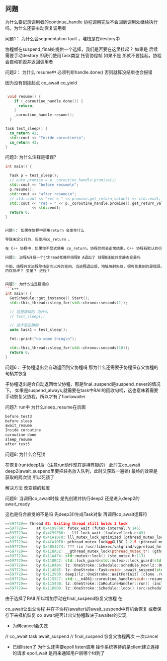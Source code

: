 <!--
 * @Description: 
 * @Author: lize
 * @Date: 2024-10-15
 * @LastEditors: lize
-->
## 问题

为什么要记录调用者的continue_handle 协程调用完后不会回到调用处继续执行吗，为什么还要主动恢复调用者


问题1： 为什么会segmentation fault ，堆栈是在destory中

协程帧在suspend_final处提供一个选择，我们是否要在这里挂起？ 
如果是 后续需要手动destory  即我们使用Task类型 托管协程帧
如果不是 那就不要挂起，协程会自动销毁并返回调用者


问题2： 为什么 resume中 必须判断handle.done() 否则就算没结束也会报错

因为没有到挂起点 co_await co_yield
```c++

 void resume() {
    if (_coroutine_handle.done()) {
      return;
    }
    _coroutine_handle.resume();
  }

Task test_sleep() {
  co_return 42;
  std::cout << "Inside coroutine\n";
  co_return 43;
}
```

问题3: 为什么注释是错误?
```c++
int main() {

  Task p = test_sleep();
  // auto promise = p._coroutine_handle.promise();
  std::cout << "before resume\n";
  p.resume();
  std::cout << "after resume\n";
  // std::cout << "ret = " << promise.get_return_value() << std::endl;
  std::cout << "ret = " << p._coroutine_handle.promise().get_return_value()
            << std::endl;
  return 0;
}


问题4： 如果在协程中调用return 会发生什么

导致未定义行为，应使用co_return 。

在 C++ 协程中，如果你不显式使用 co_return，协程仍然会正常结束。C++ 协程有默认的行为来处理这种情况。根据返回类型和promise类型

问题5: 进程A开启一个jthread死循环线程B A退出了 线程B还能共享静态变量吗

不能，线程共享进程除栈空间以外的空间，当进程退出后，地址映射失效，很可能拿到的是错误。
内存损坏？ 变量？ 进程？ 


问题5: 为什么这是错误的
```c++
int main() {
  GetSchedule::get_instance().Start();
  std::this_thread::sleep_for(std::chrono::seconds(1));

  // 这是错误的 为什么
  // test_sleep();

  // 这才是正确的
  auto task1 = test_sleep();

  fmt::print("do some thing\n");

  std::this_thread::sleep_for(std::chrono::seconds(10));
  return 0;
}
```
问题6： 子协程退出会自动返回到父协程吗 那为什么还需要子协程保存父协程的句柄并恢复

子协程退出是会自动返回给父协程，那是final_suspend是suspend_never的情况下。 如果是suspend_always,就需要在task中RAII的回收句柄，这也意味着需要手动恢复父协程，所以才有了fianlawaiter



问题7: run中 为什么sleep_resume在后面
```c++
before test3
before sleep
await_resume
Inside coroutine
coroutine done
sleep_resume
after test3
```

问题8: 为什么会死锁

在恢复(run)deep1后（注意run动作现在是持有锁的） 
此时又co_await deep2(await_suspend里要把任务放入队列，此时又获取一遍锁)
最终的效果是获取的两次锁 所以死锁了

解决方法 改变锁的粒度

问题9: 当调用co_await时候 是先创建并执行deep2 还是进入deep2的await_ready

这也是符合直觉的不是吗 先deep3()生成Task对象 再调用co_await运算符


```c++
==597729== Thread #2: Exiting thread still holds 1 lock
==597729==    at 0x4C99F60: futex_wait (futex-internal.h:146)
==597729==    by 0x4C99F60: __lll_lock_wait (lowlevellock.c:49)
==597729==    by 0x4CA10F0: lll_mutex_lock_optimized (pthread_mutex_lock.c:48)
==597729==    by 0x4CA10F0: pthread_mutex_lock@@GLIBC_2.2.5 (pthread_mutex_lock.c:93)
==597729==    by 0x4851274: ??? (in /usr/libexec/valgrind/vgpreload_helgrind-amd64-linux.so)
==597729==    by 0x118A52: __gthread_mutex_lock(pthread_mutex_t*) (gthr-default.h:749)
==597729==    by 0x11A4F4: std::mutex::lock() (std_mutex.h:113)
==597729==    by 0x118BC2: std::lock_guard<std::mutex>::lock_guard(std::mutex&) (std_mutex.h:249)
==597729==    by 0x1184B4: lz::OneStroke::Schedule::schedule_now(lz::OneStroke::HandleInfo) (src/schedule.cpp:16)
==597729==    by 0x11488E: lz::OneStroke::Task<void>::await_suspend(std::__n4861::coroutine_handle<lz::OneStroke::Task<void>::Promise>) (include/task.h:146)
==597729==    by 0x112950: deep1(lz::OneStroke::WaitForInit) [clone .resume] (src/main.cpp:61)
==597729==    by 0x1155C7: std::__n4861::coroutine_handle<void>::resume() const (coroutine:135)
==597729==    by 0x11545B: lz::OneStroke::CoRoutineHandler::run() (include/interface/handle.h:47)
==597729==    by 0x1189D8: lz::OneStroke::Schedule::loop() (src/schedule.cpp:72)
```
由于选择了RAII 所以增加手动在final_suspend恢复父协程
在

co_await让出父协程 并在子协程(awaiter)的await_suspend中有机会恢复 或者保存下来择机恢复
co_await是否让出父协程取决于awaiter的实现 

+ 为何cancel会失效

// co_await task await_suspend
// final_suspend
恢复父协程两次 一次cancel


+ 已经listen了 为什么还需要epoll
listen调用 操作系统等待的是client建立连接的请求
epoll_wait 是用来通知用户层哪个fd到了